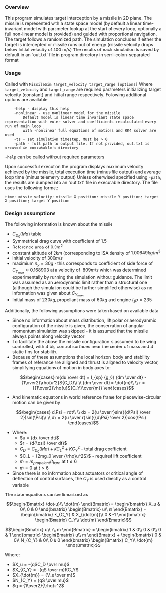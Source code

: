 ### Overview
This program simulates target interception by a missile in 2D plane. The missile is represented with a state space model (by default a linear time-invariant model with parameter lookup at the start of every loop, optionally a full non-linear model is provided) and guided with proportional navigation. The target follows a randomized path. The simulation concludes if either the target is intercepted or missile runs out of energy (missile velocity drops below initial velocity of 300 m/s) The results of each simulation is saved by default in an `out.txt' file in program directory in semi-colon-separated format

### Usage
Called with
`MissileSim target_velocity target_range [options]`
Where `target_velocity` and `target_range` are required parameters initializing target velocity (constant) and initial range respectively.
Following additional options are available
```
	-help - display this help
	-nonlinear - use nonlinear model for the missile
		Default model is linear time invariant state space representation with euler solver and coefficients recalculated every run of main loop
		with -nonlinear full equations of motions and RK4 solver are used
	-ts - set simulation timestep. Must be > 0
	-path - full path to output file. If not provided, out.txt is created in executable's directory
```
`-help` can be called without required parameters

Upon successful execution the program displays maximum velocity achieved by the missile, total execution time (minus file output) and average loop time (minus telemetry output)
Unless otherwised specified using `-path`, the results are dumped into an 'out.txt' file in executable directory. The file uses the following format:
```
time; missie velocity; missile X position; missile Y position; target X position; target Y position
```

### Design assumptions
The following information is known about the missile
  - $C_{D_0} (Ma)$ table
  - Symmetrical drag curve with coefficient of $1.5$
  - Reference area of $0.9 m^2$
  - constant altitude of $2km$ (corresponding to ISA density of $1.00649 kg/m^3$
  - initial velocity of $300m/s$
  - maximium $n_y=30g$ - this corresponds to coefficient of side force of $C_{Y_{max}} \approx 0.168903$ at a velocity of $~809m/s$ which was determined experimentally by running the simulation without guidance. The limit was assumed as an aerodynamic limit rather than a structural one (although the simulation could be further simplified otherwise) as no information was given about $C_{Y_{max}}$
  - Initial mass of $230kg$, propellant mass of $60kg$ and engine $I_sp=235$

Additionally, the following assumptions were taken based on available data
  - Since no information about mass distribution, lift polar or aerodyanmic configuration of the missile is given, the conservation of angular momentum simulation was skipped - it is assumed that the missile always points along velocity vector
  - To facilitate the above the missile configuration is assumed to be wing controlled, with 4 big control surfaces near the center of mass and 4 static fins for stability.
  - Because of these assumptions the local horizon, body and stability frames of referance are alligned and thrust is aligned to velocity vector, simplifying equations of motion in body axes to:
  ```math
  \begin{cases}
    m{du \over dt} = I_{sp} {g_0} {dm \over dt} - {1\over2}\rho{u^2}S{C_D}\\
    \\
    {dm \over dt} = \dot{m}\\
    \\
    r = {{1\over2}\rho{u}S{C_Y}\over{m}}
  \end{cases}
  ```
  - And kinematic equations in world reference frame for piecewise-circular motion can be given by
  ```math
  \begin{cases}
    d\Psi = rdt\\
    \\
    dx = 2{u \over r}sin({{d\Psi} \over 2})sin(\Psi)\\
    \\
    dy = 2{u \over r}sin({{d\Psi} \over 2})cos(\Psi)
  \end{cases}
  ```
  - Where:
    * $u = {dx \over dt}$
    * $r = {d{\psi} \over dt}$
    * $C_D = {C_{D_0} (Ma)} + K {C_L}^2 + K {C_Y}^2$ - total drag coefficient
    * $C_L = {2mg_0 \over {\rho}u^2S}$ - required lift coefficient
    * $\dot{m} = m_{propelant}/t_{burn}$ at $t\leq6$
    * $\dot{m} = 0$ at $t>6$
  - Since there is no information about actuators or critical angle of deflection of control surfaces, the $C_Y$ is used directly as a control variable

The state equations can be linearized as
  ```math
  \begin{Bmatrix}
    \dot{u}\\
    \dot{m}
  \end{Bmatrix} =
  \begin{bmatrix}
    X_u & 0\\
    0 & 0
  \end{bmatrix}
  \begin{Bmatrix}
    u\\
    m
  \end{Bmatrix} +
  \begin{bmatrix}
    X_{C_Y} & X_{\dot{m}}\\
    0 & -1
  \end{bmatrix}
  \begin{Bmatrix}
    C_Y\\
    \dot{m}
  \end{Bmatrix}
  ```
  ```math
  \begin{Bmatrix}
    u\\
    r\\
    m
  \end{Bmatrix} =
  \begin{bmatrix}
    1 & 0\\
    0 & 0\\
    0 & 1
  \end{bmatrix}
  \begin{Bmatrix}
    u\\
    m
  \end{Bmatrix} +
  \begin{bmatrix}
    0 & 0\\
    N_{C_Y} & 0\\
    0 & 0
  \end{bmatrix}
  \begin{Bmatrix}
    C_Y\\
    \dot{m}
  \end{Bmatrix}
  ```
Where:
  - $X_u = -{qSC_D \over mu}$
  - $X_{C_Y} = -{qS \over m}KC_Y$
  - $X_{\dot{m}} = {V_e \over m}$
  - $N_{C_Y} = {qS \over mu}$
  - $q = {1\over2}{\rho}u^2$
  
